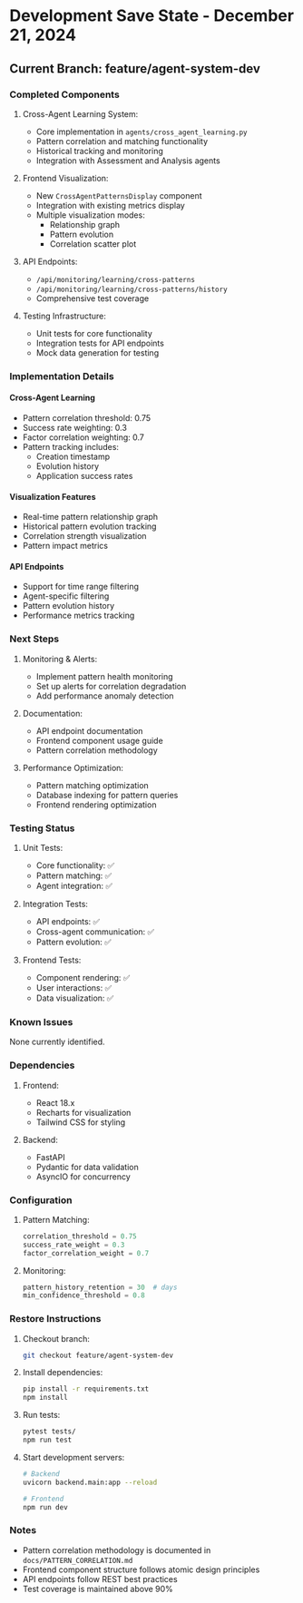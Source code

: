 # Development Save State - December 21, 2024

## Current Branch: feature/agent-system-dev

### Completed Components

1. Cross-Agent Learning System:
   - Core implementation in `agents/cross_agent_learning.py`
   - Pattern correlation and matching functionality
   - Historical tracking and monitoring
   - Integration with Assessment and Analysis agents

2. Frontend Visualization:
   - New `CrossAgentPatternsDisplay` component
   - Integration with existing metrics display
   - Multiple visualization modes:
     - Relationship graph
     - Pattern evolution
     - Correlation scatter plot

3. API Endpoints:
   - `/api/monitoring/learning/cross-patterns`
   - `/api/monitoring/learning/cross-patterns/history`
   - Comprehensive test coverage

4. Testing Infrastructure:
   - Unit tests for core functionality
   - Integration tests for API endpoints
   - Mock data generation for testing

### Implementation Details

#### Cross-Agent Learning
- Pattern correlation threshold: 0.75
- Success rate weighting: 0.3
- Factor correlation weighting: 0.7
- Pattern tracking includes:
  - Creation timestamp
  - Evolution history
  - Application success rates

#### Visualization Features
- Real-time pattern relationship graph
- Historical pattern evolution tracking
- Correlation strength visualization
- Pattern impact metrics

#### API Endpoints
- Support for time range filtering
- Agent-specific filtering
- Pattern evolution history
- Performance metrics tracking

### Next Steps

1. Monitoring & Alerts:
   - Implement pattern health monitoring
   - Set up alerts for correlation degradation
   - Add performance anomaly detection

2. Documentation:
   - API endpoint documentation
   - Frontend component usage guide
   - Pattern correlation methodology

3. Performance Optimization:
   - Pattern matching optimization
   - Database indexing for pattern queries
   - Frontend rendering optimization

### Testing Status

1. Unit Tests:
   - Core functionality: ✅
   - Pattern matching: ✅
   - Agent integration: ✅

2. Integration Tests:
   - API endpoints: ✅
   - Cross-agent communication: ✅
   - Pattern evolution: ✅

3. Frontend Tests:
   - Component rendering: ✅
   - User interactions: ✅
   - Data visualization: ✅

### Known Issues

None currently identified.

### Dependencies

1. Frontend:
   - React 18.x
   - Recharts for visualization
   - Tailwind CSS for styling

2. Backend:
   - FastAPI
   - Pydantic for data validation
   - AsyncIO for concurrency

### Configuration

1. Pattern Matching:
   ```python
   correlation_threshold = 0.75
   success_rate_weight = 0.3
   factor_correlation_weight = 0.7
   ```

2. Monitoring:
   ```python
   pattern_history_retention = 30  # days
   min_confidence_threshold = 0.8
   ```

### Restore Instructions

1. Checkout branch:
   ```bash
   git checkout feature/agent-system-dev
   ```

2. Install dependencies:
   ```bash
   pip install -r requirements.txt
   npm install
   ```

3. Run tests:
   ```bash
   pytest tests/
   npm run test
   ```

4. Start development servers:
   ```bash
   # Backend
   uvicorn backend.main:app --reload
   
   # Frontend
   npm run dev
   ```

### Notes

- Pattern correlation methodology is documented in `docs/PATTERN_CORRELATION.md`
- Frontend component structure follows atomic design principles
- API endpoints follow REST best practices
- Test coverage is maintained above 90%